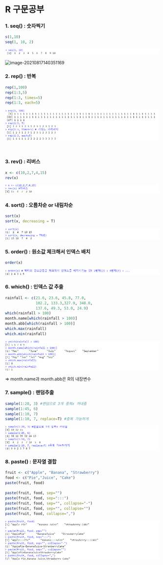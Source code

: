 # R 구문공부

### 1. seq() : 숫자찍기

```R
s(1,10)
seq(1, 10, 2)
```

![image-20210817140322249](md-images/image-20210817140322249.png)

![image-20210817140351169](../../AppData/Roaming/Typora/typora-user-images/image-20210817140351169.png)



### 2. rep() : 반복

```R
rep(1,100)
rep(1:3,5)
rep(1:3, times=5)
rep(1:3, each=5)
```

![image-20210817140508823](md-images/image-20210817140508823.png)

​	

### 3. rev() : 리버스

```r
x <- c(10,2,7,4,15)
rev(x)
```

![image-20210817140626005](md-images/image-20210817140626005.png)



### 4. sort() : 오름차순 or 내림차순

```r
sort(x)
sort(x, decreasing = T)
```

![image-20210817140752044](md-images/image-20210817140752044.png)



### 5. order() : 원소값 체크해서 인덱스 배치

```r
order(x)
```

![image-20210817140829741](md-images/image-20210817140829741.png)



### 6. which() : 인덱스 값 추출

```r
rainfall <- c(21.6, 23.6, 45.8, 77.0, 
              102.2, 133.3,327.9, 348.0, 
              137.6, 49.3, 53.0, 24.9)
which(rainfall > 100)
month.name[which(rainfall > 100)]
month.abb[which(rainfall > 100)]
which.max(rainfall)
which.min(rainfall)

```

![image-20210817141242185](md-images/image-20210817141242185.png)

=> month.name과 month.abb은 R의 내장변수



### 7. sample() : 랜덤추출

```r
sample(1:20, 3) #랜덤으로 3개 중복x 꺼내줌
sample(1:45, 6)
sample(1:10, 7)
sample(1:10, 7, replace=T) #중복 가능하게
```

![image-20210817141420354](md-images/image-20210817141420354.png)



### 8. paste() : 문자열 결합

```r
fruit <- c("Apple", "Banana", "Strawberry")
food <- c("Pie","Juice", "Cake")
paste(fruit, food)

paste(fruit, food, sep="")
paste(fruit, food, sep=":::")
paste(fruit, food, sep="", collapse="-")
paste(fruit, food, sep="", collapse="")
paste(fruit, food, collapse=",")
```

![image-20210817141459416](md-images/image-20210817141459416.png)

























 





